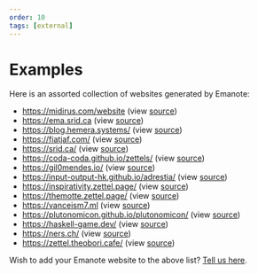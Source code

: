 ```yaml
---
order: 10
tags: [external]
---
```


# Examples

Here is an assorted collection of websites generated by Emanote:

* https://midirus.com/website (view [source](https://github.com/TristanCacqueray/TristanCacqueray.github.io))
* https://ema.srid.ca (view [source](https://github.com/srid/ema/tree/master/docs))
* https://blog.hemera.systems/ (view [source](https://github.com/TheNeikos/hemera.systems))
* https://fiatjaf.com/ (view [source](https://github.com/fiatjaf/z))
* https://srid.ca/ (view [source](https://github.com/srid/srid))
* https://coda-coda.github.io/zettels/ (view [source](https://github.com/coda-coda/zettels))
* https://gil0mendes.io/ (view [source](https://gitlab.com/gil0mendes/website))
* https://input-output-hk.github.io/adrestia/ (view [source](https://github.com/input-output-hk/adrestia/tree/master/docs))
* https://inspirativity.zettel.page/ (view [source](https://github.com/srid/inspirativity.zettel.page))
* https://themotte.zettel.page/ (view [source](https://github.com/Kuratoro/TheMotte.zettel.page))
* https://vanceism7.ml (view [source](https://gitlab.com/vanceism7/site))
* https://plutonomicon.github.io/plutonomicon/ (view [source](https://github.com/Plutonomicon/plutonomicon))
* https://haskell-game.dev/ (view [source](https://gitlab.com/dpwiz/haskell-game.dev))
* https://ners.ch/ (view [source](https://github.com/ners/ners.ch))
* https://zettel.theobori.cafe/ (view [source](https://github.com/theobori/zettel))

Wish to add your Emanote website to the above list? [Tell us here][show-and-tell].

[show-and-tell]: https://github.com/srid/emanote/discussions/new?category=show-and-tell
